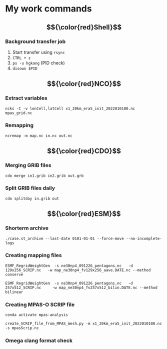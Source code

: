 # My work commands

## $${\color{red}Shell}$$
### Background transfer job
1. Start transfer using `rsync`
2. `CTRL + z`
3. `ps -u hgkang` (PID check)
4. `disown $PID`
##
## $${\color{red}NCO}$$
### Extract variables
```shell
ncks -C -v lonCell,latCell x1_20km_era5_init_2022010100.nc mpas_grid.nc
```

### Remapping
```shell
ncremap -m map.nc in.nc out.nc
```
##
## $${\color{red}CDO}$$
### Merging GRIB files
```shell
cdo merge in1.grib in2.grib out.grb
```

### Split GRIB files daily
```shell
cdo splitday in.grib out
```
##
## $${\color{red}ESM}$$
### Shorterm archive
```shell
./case.st_archive --last-date 0101-01-01 --force-move --no-incomplete-logs
```

### Creating mapping files
```shell
ESMF_RegridWeightGen  -s ne30np4_091226_pentagons.nc   -d 129x256_SCRIP.nc   -w map_ne30np4_fv129x256_aave.DATE.nc --method conserve
```
```shell
ESMF_RegridWeightGen  -s ne30np4_091226_pentagons.nc   -d 257x512_SCRIP.nc     -w map_ne30np4_fv257x512_bilin.DATE.nc --method bilinear
```

### Creating MPAS-O SCRIP file
```shell
conda activate mpas-analysis
```
```shell
create_SCRIP_file_from_MPAS_mesh.py -m x1_20km_era5_init_2022010100.nc -s mpasScrip.nc
```

### Omega clang format check

